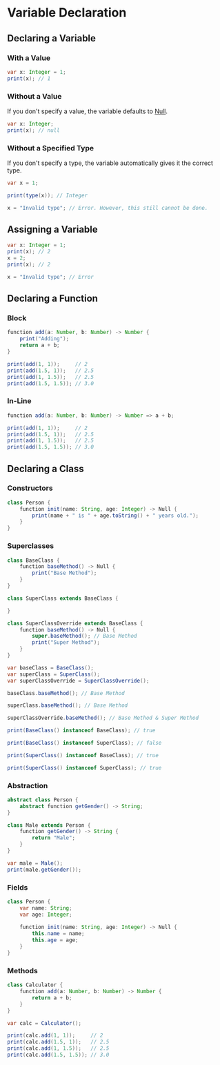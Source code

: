 # Variable Declaration

## Declaring a Variable

### With a Value

```java
var x: Integer = 1;
print(x); // 1
```

### Without a Value

If you don't specify a value, the variable defaults to [Null](stdlib.md#null).

```java
var x: Integer;
print(x); // null
```

### Without a Specified Type

If you don't specify a type, the variable automatically gives it the correct type.

```java
var x = 1;

print(type(x)); // Integer

x = "Invalid type"; // Error. However, this still cannot be done.
```

## Assigning a Variable

```java
var x: Integer = 1;
print(x); // 2
x = 2;
print(x); // 2

x = "Invalid type"; // Error
```

## Declaring a Function

### Block

```java
function add(a: Number, b: Number) -> Number {
    print("Adding");
    return a + b;
}

print(add(1, 1));     // 2
print(add(1.5, 1));   // 2.5
print(add(1, 1.5));   // 2.5
print(add(1.5, 1.5)); // 3.0
```

### In-Line

```java
function add(a: Number, b: Number) -> Number => a + b;

print(add(1, 1));     // 2
print(add(1.5, 1));   // 2.5
print(add(1, 1.5));   // 2.5
print(add(1.5, 1.5)); // 3.0
```

## Declaring a Class

### Constructors

```java
class Person {
    function init(name: String, age: Integer) -> Null {
        print(name + " is " + age.toString() + " years old.");
    }
}
```

### Superclasses

```java
class BaseClass {
    function baseMethod() -> Null {
        print("Base Method");
    }
}

class SuperClass extends BaseClass {

}

class SuperClassOverride extends BaseClass {
    function baseMethod() -> Null {
        super.baseMethod(); // Base Method
        print("Super Method");
    }
}

var baseClass = BaseClass();
var superClass = SuperClass();
var superClassOverride = SuperClassOverride();

baseClass.baseMethod(); // Base Method

superClass.baseMethod(); // Base Method

superClassOverride.baseMethod(); // Base Method & Super Method

print(BaseClass() instanceof BaseClass); // true

print(BaseClass() instanceof SuperClass); // false

print(SuperClass() instanceof BaseClass); // true

print(SuperClass() instanceof SuperClass); // true
```

### Abstraction

```java
abstract class Person {
    abstract function getGender() -> String;
}

class Male extends Person {
    function getGender() -> String {
        return "Male";
    }
}

var male = Male();
print(male.getGender());
```

### Fields

```java
class Person {
    var name: String;
    var age: Integer;
    
    function init(name: String, age: Integer) -> Null {
        this.name = name;
        this.age = age;
    }
}
```

### Methods

```java
class Calculator {
    function add(a: Number, b: Number) -> Number {
        return a + b;
    }
}

var calc = Calculator();

print(calc.add(1, 1));     // 2
print(calc.add(1.5, 1));   // 2.5
print(calc.add(1, 1.5));   // 2.5
print(calc.add(1.5, 1.5)); // 3.0
```